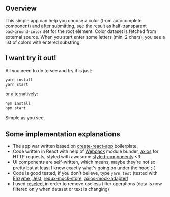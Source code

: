 

## Overview
This simple app can help you choose a color (from autocomplete component) and after submitting, see the result as half-transparent `background-color` set for the root element.
Color dataset is fetched from external source. When you start enter some letters (min. 2 chars), you see a list of colors with entered substring. 

## I want try it out!

All you need to do to see and try it is just:
````javascript
yarn install
yarn start
````

or alternatively:
````javascript
npm install
npm start
````

Simple as you see.


## Some implementation explanations
- The app war written based on [create-react-app](https://github.com/facebook/create-react-app) boilerplate.
- Code written in React with help of [Webpack](https://webpack.js.org/) module bunder,  [axios](https://github.com/axios/axios) for HTTP requests, styled with awesome [styled-components](https://www.styled-components.com) <3
- UI components are self-written, which means, maybe they're not so pretty but at least I know exactly what's going on under the hood ;-)
- Code is good tested, if you don't believe, type `yarn test` (tested with [Enzyme](https://github.com/airbnb/enzyme), [Jest](https://facebook.github.io/jest/), [redux-mock-store](https://github.com/arnaudbenard/redux-mock-store), [axios-mock-adapter](https://github.com/ctimmerm/axios-mock-adapter))
- I used [reselect](https://github.com/reactjs/reselect) in order to remove useless filter operations (data is now filtered only when dataset or text is changing)